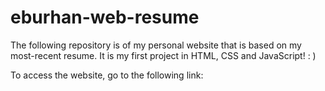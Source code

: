 # eburhan-web-resume
The following repository is of my personal website that is based on my most-recent resume. It is my first project in HTML, CSS and JavaScript! : )

To access the website, go to the following link:
